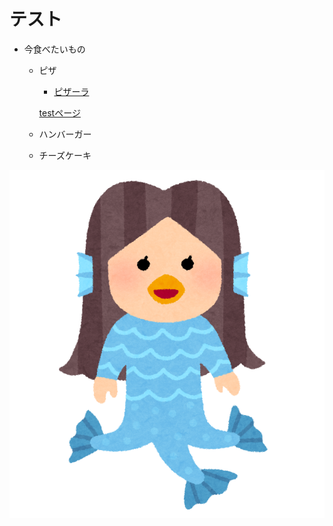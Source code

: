 # テスト 

- 今食べたいもの
  - ピザ
    - [ピザーラ](https://www.pizza-la.co.jp/)
    
    [testページ](./test.html) 
  - ハンバーガー
  - チーズケーキ
 
![アマビエです](./amabie.png  "アマビエ") 

